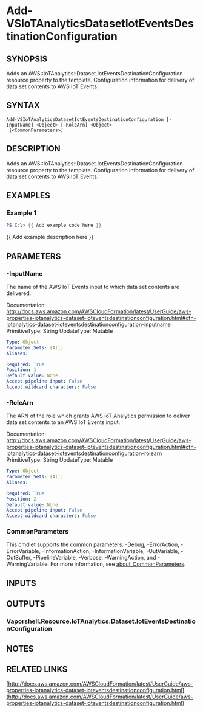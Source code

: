 # Add-VSIoTAnalyticsDatasetIotEventsDestinationConfiguration

## SYNOPSIS
Adds an AWS::IoTAnalytics::Dataset.IotEventsDestinationConfiguration resource property to the template.
Configuration information for delivery of data set contents to AWS IoT Events.

## SYNTAX

```
Add-VSIoTAnalyticsDatasetIotEventsDestinationConfiguration [-InputName] <Object> [-RoleArn] <Object>
 [<CommonParameters>]
```

## DESCRIPTION
Adds an AWS::IoTAnalytics::Dataset.IotEventsDestinationConfiguration resource property to the template.
Configuration information for delivery of data set contents to AWS IoT Events.

## EXAMPLES

### Example 1
```powershell
PS C:\> {{ Add example code here }}
```

{{ Add example description here }}

## PARAMETERS

### -InputName
The name of the AWS IoT Events input to which data set contents are delivered.

Documentation: http://docs.aws.amazon.com/AWSCloudFormation/latest/UserGuide/aws-properties-iotanalytics-dataset-ioteventsdestinationconfiguration.html#cfn-iotanalytics-dataset-ioteventsdestinationconfiguration-inputname
PrimitiveType: String
UpdateType: Mutable

```yaml
Type: Object
Parameter Sets: (All)
Aliases:

Required: True
Position: 1
Default value: None
Accept pipeline input: False
Accept wildcard characters: False
```

### -RoleArn
The ARN of the role which grants AWS IoT Analytics permission to deliver data set contents to an AWS IoT Events input.

Documentation: http://docs.aws.amazon.com/AWSCloudFormation/latest/UserGuide/aws-properties-iotanalytics-dataset-ioteventsdestinationconfiguration.html#cfn-iotanalytics-dataset-ioteventsdestinationconfiguration-rolearn
PrimitiveType: String
UpdateType: Mutable

```yaml
Type: Object
Parameter Sets: (All)
Aliases:

Required: True
Position: 2
Default value: None
Accept pipeline input: False
Accept wildcard characters: False
```

### CommonParameters
This cmdlet supports the common parameters: -Debug, -ErrorAction, -ErrorVariable, -InformationAction, -InformationVariable, -OutVariable, -OutBuffer, -PipelineVariable, -Verbose, -WarningAction, and -WarningVariable. For more information, see [about_CommonParameters](http://go.microsoft.com/fwlink/?LinkID=113216).

## INPUTS

## OUTPUTS

### Vaporshell.Resource.IoTAnalytics.Dataset.IotEventsDestinationConfiguration
## NOTES

## RELATED LINKS

[http://docs.aws.amazon.com/AWSCloudFormation/latest/UserGuide/aws-properties-iotanalytics-dataset-ioteventsdestinationconfiguration.html](http://docs.aws.amazon.com/AWSCloudFormation/latest/UserGuide/aws-properties-iotanalytics-dataset-ioteventsdestinationconfiguration.html)

